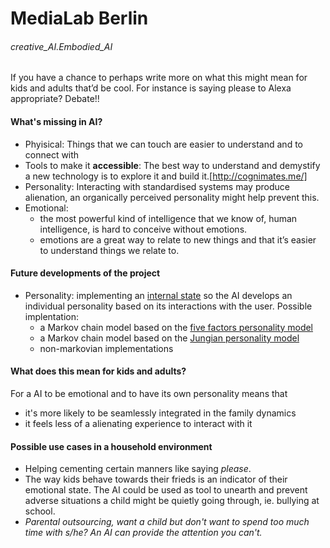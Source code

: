 # MediaLab Berlin
###### creative_AI.Embodied_AI

If you have a chance to perhaps write more on what this might mean for kids and adults that’d be cool. 
For instance is saying please to Alexa appropriate? Debate!!

#### What's missing in AI?

* Phyisical: Things that we can touch are easier to understand and to connect with
* Tools to make it **accessible**: The best way to understand and demystify a new technology is to explore it and build it.[http://cognimates.me/]
* Personality: Interacting with standardised systems may produce alienation, an organically perceived personality might help prevent this. 
* Emotional:
  * the most powerful kind of intelligence that we know of, human intelligence, is hard to conceive without emotions. 
  * emotions are a great way to relate to new things and that it’s easier to understand things we relate to.

#### Future developments of the project

* Personality: implementing an [internal state](https://en.wikipedia.org/wiki/Finite-state_machine) so the AI develops an individual personality based on its interactions with the user. Possible implentation: 
  * a Markov chain model based on the [five factors personality model](https://www.hindawi.com/journals/mpe/2013/132735/)
  * a Markov chain model based on the [Jungian personality model](http://ceur-ws.org/Vol-1680/paper7.pdf)
  * non-markovian implementations


#### What does this mean for kids and adults?

For a AI to be emotional and to have its own personality means that
* it's more likely to be seamlessly integrated in the family dynamics
* it feels less of a alienating experience to interact with it


#### Possible use cases in a household environment 

* Helping cementing certain manners like saying *please*.
* The way kids behave towards their frieds is an indicator of their emotional state. The AI could be used as tool to unearth and prevent adverse situations a child might be quietly going through, ie. bullying at school.
* *Parental outsourcing, want a child but don't want to spend too much time with s/he? An AI can provide the attention you can't.*


